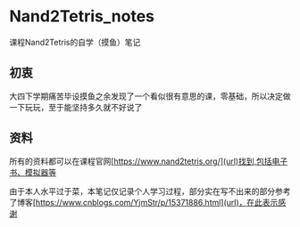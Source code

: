 # Nand2Tetris_notes
课程Nand2Tetris的自学（摸鱼）笔记
## 初衷
大四下学期痛苦毕设摸鱼之余发现了一个看似很有意思的课，零基础，所以决定做一下玩玩，至于能坚持多久就不好说了
## 资料
所有的资料都可以在课程官网[https://www.nand2tetris.org/](url)找到,包括电子书、模拟器等

由于本人水平过于菜，本笔记仅记录个人学习过程，部分实在写不出来的部分参考了博客[https://www.cnblogs.com/YjmStr/p/15371886.html](url)，在此表示感谢
